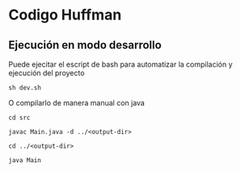 # Codigo Huffman

## Ejecución en modo desarrollo

Puede ejecitar el escript de bash para automatizar la compilación y ejecución del proyecto

```console
sh dev.sh
```

O compilarlo de manera manual con java 

```console
cd src

javac Main.java -d ../<output-dir>

cd ../<output-dir>

java Main
```
